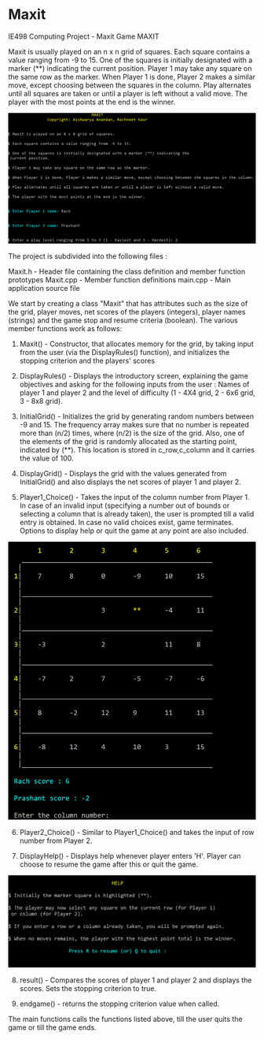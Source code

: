 # Maxit
IE498 Computing Project - Maxit Game
MAXIT

Maxit is usually played on an n x n grid of squares. Each square contains a value ranging from -9 to 15. One of the squares is 
initially designated with a marker (**) indicating the current position. Player 1 may take any square on the same row as the 
marker. When Player 1 is done, Player 2 makes a similar move, except choosing between the squares in the column.
Play alternates until all squares are taken or until a player is left without a valid move. The player with the most points 
at the end is the winner.

![alt text](https://github.com/kaurrachneet6/Maxit/blob/master/maxit_intro_screen.PNG)

The project is subdivided into the following files :
	
Maxit.h - Header file containing the class definition and member function prototypes
Maxit.cpp - Member function definitions
main.cpp - Main application source file

We start by creating a class "Maxit" that has attributes such as the size of the grid, player moves, net scores of the players 
(integers), player names (strings) and the game stop and resume criteria (boolean). The various member functions work as follows:

1. Maxit() - Constructor, that allocates memory for the grid, by taking input from the user (via the DisplayRules() function),
and initializes the stopping criterion and the players' scores

2. DisplayRules() - Displays the introductory screen, explaining the game objectives and asking for the following inputs from
the user : Names of player 1 and player 2 and the level of difficulty (1 - 4X4 grid, 2 - 6x6 grid, 3 - 8x8 grid).

3. InitialGrid() - Initializes the grid by generating random numbers between -9 and 15. The frequency array makes sure 
that no number is repeated more than (n/2) times, where (n/2) is the size of the grid.  Also, one of the elements of the grid is
randomly allocated as the starting point, indicated by (**). This location is stored in c_row,c_column and it carries the value
of 100.

4. DisplayGrid() - Displays the grid with the values generated from InitialGrid() and also displays the net scores of player 1
and player 2.

5. Player1_Choice() - Takes the input of the column number from Player 1. In case of an invalid input (specifying a number out
of bounds or selecting a column that is already taken), the user is prompted till a valid entry is obtained. In case no valid
choices exist, game terminates. Options to display help or quit the game at any point are also included.

![alt text](https://github.com/kaurrachneet6/Maxit/blob/master/maxit_game_screen.PNG)

6. Player2_Choice() - Similar to Player1_Choice() and takes the input of row number from Player 2.

7. DisplayHelp() - Displays help whenever player enters 'H'. Player can choose to resume the game after this or quit the game.

![alt text](https://github.com/kaurrachneet6/Maxit/blob/master/maxit_help_screen.PNG)

8. result() - Compares the scores of player 1 and  player 2 and displays the scores. Sets the stopping criterion to true.

9. endgame() - returns the stopping criterion value when called. 

The main functions calls the functions listed above, till the user quits the game or till the game ends.
